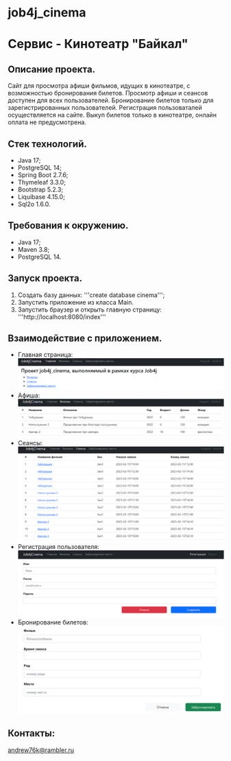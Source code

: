 # job4j_cinema
# Сервис - Кинотеатр "Байкал"

## Описание проекта.
Сайт для просмотра афиши фильмов, идущих в кинотеатре, с возможностью бронирования билетов. Просмотр афиши и сеансов доступен для всех пользователей. Бронирование билетов только для зарегистрированных пользователей. Регистрация пользоваталей осуществляется на сайте. Выкуп билетов только в кинотеатре, онлайн оплата не предусмотрена.

## Стек технологий.
- Java 17;
- PostgreSQL 14;
- Spring Boot 2.7.6;
- Thymeleaf 3.3.0;
- Bootstrap 5.2.3;
- Liquibase 4.15.0;
- Sql2o 1.6.0.

## Требования к окружению.
- Java 17;
- Maven 3.8;
- PostgreSQL 14.

## Запуск проекта.
1. Создать базу данных: '''create database cinema''';
2. Запустить приложение из класса Main.
3. Запустить браузер и открыть главную страницу: '''http://localhost:8080/index'''

## Взаимодействие с приложением.
- Главная страница:
![img_1.png](img/img_1.png)
- Афиша:
![img_2.png](img/img_2.png)
- Сеансы:
![img_3.png](img/img_3.png)
- Регистрация пользователя:
![img.png](img/img.png)
- Бронирование билетов:
![img_4.png](img/img_4.png)

## Контакты:
andrew76k@rambler.ru